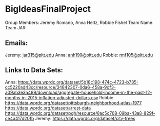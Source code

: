 # BigIdeasFinalProject
Group Members: Jeremy Romano, Anna Heltz, Robbie Fishel
Team Name: Team JAR
## Emails: 
Jeremy: jar315@pitt.edu
Anna: anh190@pitt.edu
Robbie: rmf105@pitt.edu
## Links to Data Sets:
Anna: https://data.wprdc.org/dataset/5b18c198-474c-4723-b735-cc5220ad43cc/resource/34842307-0da6-458a-9df3-a09ab3e3a489/download/aggregate-household-income-in-the-past-12-months-in-2015-inflation-adjusted-dollars.csv
Robbie: https://data.wprdc.org/dataset/pittsburgh-neighborhood-atlas-1977
https://data.wprdc.org/dataset/arrest-data
https://data.wprdc.org/dataset/pgh/resource/8ac5c768-09ba-43a8-829f-ce4a417d20fb
Jeremy: https://data.wprdc.org/dataset/city-trees
